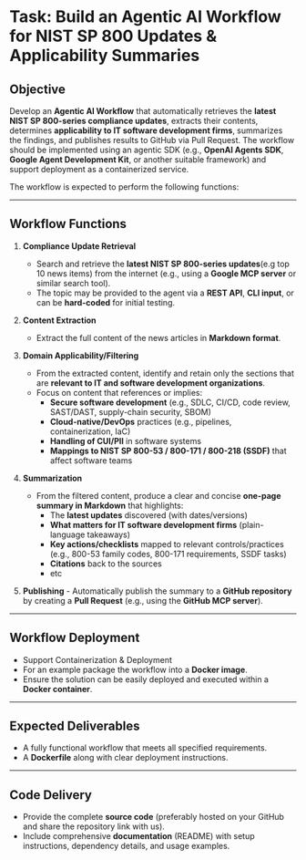 # Task: Build an Agentic AI Workflow for NIST SP 800 Updates & Applicability Summaries

## Objective
Develop an **Agentic AI Workflow** that automatically retrieves the **latest NIST SP 800-series compliance updates**, extracts their contents, determines **applicability to IT software development firms**, summarizes the findings, and publishes results to GitHub via Pull Request. The workflow should be implemented using an agentic SDK (e.g., **OpenAI Agents SDK**, **Google Agent Development Kit**, or another suitable framework) and support deployment as a containerized service.

The workflow is expected to perform the following functions:

---

## Workflow Functions

1. **Compliance Update Retrieval**
   - Search and retrieve the **latest NIST SP 800-series updates**(e.g top 10 news items) from the internet (e.g., using a **Google MCP server** or similar search tool). 
   - The topic may be provided to the agent via a **REST API**, **CLI input**, or can be **hard-coded** for initial testing.

2. **Content Extraction**
   - Extract the full content of the news articles in **Markdown format**.

3. **Domain Applicability/Filtering**
   - From the extracted content, identify and retain only the sections that are **relevant to IT and software development organizations**.
   - Focus on content that references or implies:
     - **Secure software development** (e.g., SDLC, CI/CD, code review, SAST/DAST, supply-chain security, SBOM)
     - **Cloud-native/DevOps** practices (e.g., pipelines, containerization, IaC)
     - **Handling of CUI/PII** in software systems
     - **Mappings to NIST SP 800-53 / 800-171 / 800-218 (SSDF)** that affect software teams

4. **Summarization**
   - From the filtered content, produce a clear and concise **one-page summary in Markdown** that highlights:
     - The **latest updates** discovered (with dates/versions)
     - **What matters for IT software development firms** (plain-language takeaways)
     - **Key actions/checklists** mapped to relevant controls/practices (e.g., 800-53 family codes, 800-171 requirements, SSDF tasks)
     - **Citations** back to the sources
     - etc

4. **Publishing** - Automatically publish the summary to a **GitHub repository** by creating a **Pull Request** (e.g., using the **GitHub MCP server**).

---

## Workflow Deployment

- Support Containerization & Deployment
- For an example package the workflow into a **Docker image**.
- Ensure the solution can be easily deployed and executed within a **Docker container**.


---


## Expected Deliverables

- A fully functional workflow that meets all specified requirements.
- A **Dockerfile** along with clear deployment instructions.


---


## Code Delivery

- Provide the complete **source code** (preferably hosted on your GitHub and share the repository link with us).
- Include comprehensive **documentation** (README) with setup instructions, dependency details, and usage examples.
